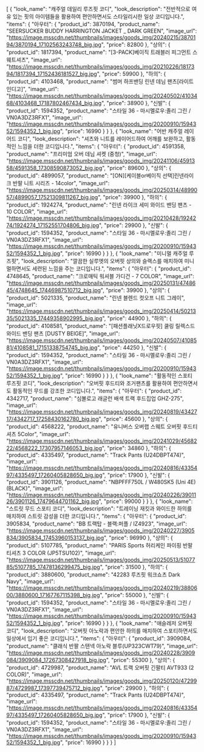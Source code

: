 [
  {
    "look_name": "캐주얼 데일리 루즈핏 코디",
    "look_description": "전반적으로 여유 있는 핏의 아이템들을 활용하여 편안하면서도 스타일리시한 일상 코디입니다.",
    "items": {
      "아우터": {
        "product_id": 3870194,
        "product_name": "SEERSUCKER BUDDY HARRINGTON JACKET _ DARK GREEN",
        "image_url": "https://image.msscdn.net/thumbnails/images/goods_img/20240215/3870194/3870194_17102563243748_big.jpg",
        "price": 82800
      },
      "상의": {
        "product_id": 1817394,
        "product_name": "[3-PACK]베이직 트래블러 피그먼트 스웨트셔츠",
        "image_url": "https://image.msscdn.net/thumbnails/images/goods_img/20210226/1817394/1817394_17152436181527_big.jpg",
        "price": 59900
      },
      "하의": {
        "product_id": 4103468,
        "product_name": "썸머 하프밴딩 린넨 데님 팬츠[라이트인디고]",
        "image_url": "https://image.msscdn.net/thumbnails/images/goods_img/20240502/4103468/4103468_17187802467434_big.jpg",
        "price": 38900
      },
      "신발": {
        "product_id": 1594352,
        "product_name": "스타일 36 - 마시멜로우:졸리 그린 / VN0A3DZ3RFX1",
        "image_url": "https://image.msscdn.net/thumbnails/images/goods_img/20200910/1594352/1594352_1_big.jpg",
        "price": 16990
      }
    }
  },
  {
    "look_name": "어반 캐주얼 레이어드 코디",
    "look_description": "셔츠와 니트를 레이어드하여 어깨를 보완하고, 활동적인 느낌을 더한 코디입니다.",
    "items": {
      "아우터": {
        "product_id": 4591358,
        "product_name": "프리미엄 오버 데님 셔켓 (중청)",
        "image_url": "https://image.msscdn.net/thumbnails/images/goods_img/20241106/4591358/4591358_17308590873052_big.jpg",
        "price": 89600
      },
      "상의": {
        "product_id": 4899057,
        "product_name": "[ON][케이블or베이직 선택]린넨라이크 반팔 니트 시리즈 - 14color",
        "image_url": "https://image.msscdn.net/thumbnails/images/goods_img/20250314/4899057/4899057_17521309811267_big.jpg",
        "price": 39900
      },
      "하의": {
        "product_id": 1924274,
        "product_name": "린넨 라이크 세미 와이드 밴딩 팬츠 - 10 COLOR",
        "image_url": "https://image.msscdn.net/thumbnails/images/goods_img/20210428/1924274/1924274_17152551704806_big.jpg",
        "price": 29900
      },
      "신발": {
        "product_id": 1594352,
        "product_name": "스타일 36 - 마시멜로우:졸리 그린 / VN0A3DZ3RFX1",
        "image_url": "https://image.msscdn.net/thumbnails/images/goods_img/20200910/1594352/1594352_1_big.jpg",
        "price": 16990
      }
    }
  },
  {
    "look_name": "미니멀 캐주얼 루즈핏",
    "look_description": "깔끔한 실루엣의 오버핏 상의와 슬랙스를 매치하여 미니멀하면서도 세련된 느낌을 주는 코디입니다.",
    "items": {
      "아우터": {
        "product_id": 4748645,
        "product_name": "크로매틱 워셔블 가디건 - 7 COLOR",
        "image_url": "https://image.msscdn.net/thumbnails/images/goods_img/20250131/4748645/4748645_17446987510712_big.jpg",
        "price": 39900
      },
      "상의": {
        "product_id": 5021335,
        "product_name": "린넨 블렌드 컷오프 니트 그레이",
        "image_url": "https://image.msscdn.net/thumbnails/images/goods_img/20250414/5021335/5021335_17449358902995_big.jpg",
        "price": 44900
      },
      "하의": {
        "product_id": 4108581,
        "product_name": "[패션플래닛X드로우핏] 쿨링 릴렉스드 와이드 밴딩 팬츠 [DUSTY BEIGE]",
        "image_url": "https://image.msscdn.net/thumbnails/images/goods_img/20240507/4108581/4108581_17151338754745_big.jpg",
        "price": 44250
      },
      "신발": {
        "product_id": 1594352,
        "product_name": "스타일 36 - 마시멜로우:졸리 그린 / VN0A3DZ3RFX1",
        "image_url": "https://image.msscdn.net/thumbnails/images/goods_img/20200910/1594352/1594352_1_big.jpg",
        "price": 16990
      }
    }
  },
  {
    "look_name": "활동적인 스포티 루즈핏 코디",
    "look_description": "오버핏 후드티와 조거팬츠를 활용하여 편안하면서도 활동적인 무드를 강조한 코디입니다.",
    "items": {
      "아우터": {
        "product_id": 4342717,
        "product_name": "심볼로고 래글런 배색 트랙 후드집업 GHZ-275",
        "image_url": "https://image.msscdn.net/thumbnails/images/goods_img/20240819/4342717/4342717_17258430162780_big.jpg",
        "price": 45600
      },
      "상의": {
        "product_id": 4568222,
        "product_name": "유니버스 오버랩 스웨트 오버핏 후드티셔츠 5Color",
        "image_url": "https://image.msscdn.net/thumbnails/images/goods_img/20241029/4568222/4568222_17307957146053_big.jpg",
        "price": 34860
      },
      "하의": {
        "product_id": 4335497,
        "product_name": "Track Pants (U24DBPT474)",
        "image_url": "https://image.msscdn.net/thumbnails/images/goods_img/20240816/4335497/4335497_17260405828650_big.jpg",
        "price": 17900
      },
      "신발": {
        "product_id": 3901126,
        "product_name": "NBPFFF750L / W480SK5 (Uni 4E) (BLACK)",
        "image_url": "https://image.msscdn.net/thumbnails/images/goods_img/20240226/3901126/3901126_17479644701162_big.jpg",
        "price": 99000
      }
    }
  },
  {
    "look_name": "스트릿 무드 스포티 코디",
    "look_description": "트레이닝 재킷과 와이드한 하의를 매치하여 스트릿 감성을 더한 코디입니다.",
    "items": {
      "아우터": {
        "product_id": 3905834,
        "product_name": "BB 트랙탑 - 블랙:퍼플 / IZ4923",
        "image_url": "https://image.msscdn.net/thumbnails/images/goods_img/20240227/3905834/3905834_17453960153137_big.jpg",
        "price": 96990
      },
      "상의": {
        "product_id": 5107785,
        "product_name": "PARIS Sports 허리케인 파이핑 반팔 티셔츠 3 COLOR (JP5TSU102)",
        "image_url": "https://image.msscdn.net/thumbnails/images/goods_img/20250513/5107785/5107785_17478136299475_big.jpg",
        "price": 31500
      },
      "하의": {
        "product_id": 3880600,
        "product_name": "42283 루즈핏 워크쇼츠 Dark Navy",
        "image_url": "https://image.msscdn.net/thumbnails/images/goods_img/20240219/3880600/3880600_17167767115398_big.jpg",
        "price": 55000
      },
      "신발": {
        "product_id": 1594352,
        "product_name": "스타일 36 - 마시멜로우:졸리 그린 / VN0A3DZ3RFX1",
        "image_url": "https://image.msscdn.net/thumbnails/images/goods_img/20200910/1594352/1594352_1_big.jpg",
        "price": 16990
      }
    }
  },
  {
    "look_name": "애슬레저 오버핏 코디",
    "look_description": "오버핏 아노락과 편안한 하의를 매치하여 스포티하면서도 일상에서 입기 좋은 코디입니다.",
    "items": {
      "아우터": {
        "product_id": 3909084,
        "product_name": "클래식 반팔 스탠넥 아노락 블루(UP323CWT79)",
        "image_url": "https://image.msscdn.net/thumbnails/images/goods_img/20240228/3909084/3909084_17267308427918_big.jpg",
        "price": 55300
      },
      "상의": {
        "product_id": 4729987,
        "product_name": "AVL 트랙 오버핏 긴팔티 AVT933 (2 COLOR)",
        "image_url": "https://image.msscdn.net/thumbnails/images/goods_img/20250120/4729987/4729987_17397739475712_big.jpg",
        "price": 29900
      },
      "하의": {
        "product_id": 4335497,
        "product_name": "Track Pants (U24DBPT474)",
        "image_url": "https://image.msscdn.net/thumbnails/images/goods_img/20240816/4335497/4335497_17260405828650_big.jpg",
        "price": 17900
      },
      "신발": {
        "product_id": 1594352,
        "product_name": "스타일 36 - 마시멜로우:졸리 그린 / VN0A3DZ3RFX1",
        "image_url": "https://image.msscdn.net/thumbnails/images/goods_img/20200910/1594352/1594352_1_big.jpg",
        "price": 16990
      }
    }
  }
]